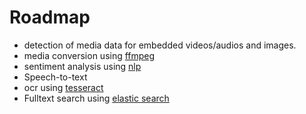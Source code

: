 # Roadmap

- detection of media data for embedded videos/audios and images.
- media conversion using [ffmpeg](https://ffmpeg.org/)
- sentiment analysis using [nlp](https://nlp.stanford.edu/)
- Speech-to-text
- ocr using [tesseract](https://github.com/tesseract-ocr/tesseract)
- Fulltext search using [elastic search](https://www.elastic.co/)

